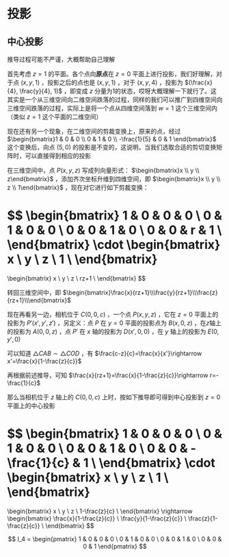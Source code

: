 # 投影

## 中心投影

推导过程可能不严谨，大概帮助自己理解

首先考虑 $z=1$ 的平面。各个点向**原点**在 $z=0$ 平面上进行投影，我们好理解，对于点 $(x, y, 1)$ ，投影之后的点也是 $(x, y, 1)$ ，对于 $(x, y, 4)$ ，投影为 $(\frac{x}{4}, \frac{y}{4}, 1)$ ，即变成 $z$ 分量为1的状态，哎呀大概理解一下就行了。这其实是一个从三维空间向二维空间跌落的过程，同样的我们可以推广到四维空间向三维空间跌落的过程，实际上是将一个点从四维空间落到 $w=1$ 这个三维空间内（类似 $z=1$ 这个平面的二维空间）

现在还有另一个现象，在二维空间的剪裁变换上，原来的点，经过 $\begin{bmatrix}1 & 0 & 0 \\ 0 & 1 & 0 \\ -\frac{1}{5} & 0 & 1 \end{bmatrix}$ 这个变换后，向点 $(5, 0)$ 的投影是不变的，这说明，当我们选取合适的剪切变换矩阵时，可以直接得到相应的投影

在三维空间中，点 $P(x, y, z)$ 写成列向量形式： $\begin{bmatrix}x \\ y \\ z\end{bmatrix}$ ，添加齐次坐标升维到四维空间，即 $\begin{bmatrix}x \\ y \\ z \\ 1\end{bmatrix}$ ，现在对它进行如下剪裁变换：

$$
\begin{bmatrix}
1 & 0 & 0 & 0 \\
0 & 1 & 0 & 0 \\
0 & 0 & 1 & 0 \\
0 & 0 & r & 1 \\
\end{bmatrix}
\cdot
\begin{bmatrix}
x \\
y \\
z \\
1 \\
\end{bmatrix}
=
\begin{bmatrix}
x \\
y \\
z \\
rz+1 \\
\end{bmatrix}
$$

转回三维空间中，即 $\begin{bmatrix}\frac{x}{rz+1}\\\frac{y}{rz+1}\\\frac{z}{rz+1}\\\end{bmatrix}$

现在再看另一边，相机位于 $C(0,0,c)$ ，一个点 $P(x,y,z)$ ，它在 $z=0$ 平面上的投影为 $P'(x',y',z')$ ，另定义：点 $P$ 在 $y=0$ 平面的投影点为 $B(x,0,z)$ ，在$z$轴上的投影为 $A(0,0,z)$ ，点 $P'$ 在 $x$ 轴的投影为 $D(x',0,0)$ ，在 $y$ 轴上的投影为 $E(0,y',0)$

可以知道 $\triangle CAB\sim\triangle COD$ ，有 $\frac{c-z}{c}=\frac{x}{x'}\rightarrow x'=\frac{x}{1-\frac{z}{c}}$

再根据前述推导，可知 $\frac{x}{rz+1}=\frac{x}{1-\frac{z}{c}}\rightarrow r=-\frac{1}{c}$

那么当相机位于 $z$ 轴上的 $C(0,0,c)$ 上时，按如下推导即可得到中心投影到 $z=0$ 平面上的中心投影

$$
\begin{bmatrix}
1 & 0 & 0 & 0 \\
0 & 1 & 0 & 0 \\
0 & 0 & 1 & 0 \\
0 & 0 & -\frac{1}{c} & 1 \\
\end{bmatrix}
\cdot
\begin{bmatrix}
x \\
y \\
z \\
1 \\
\end{bmatrix}
=
\begin{bmatrix}
x \\
y \\
z \\
1-\frac{z}{c} \\
\end{bmatrix}
\rightarrow
\begin{bmatrix}
\frac{x}{1-\frac{z}{c}} \\
\frac{y}{1-\frac{z}{c}} \\
\frac{z}{1-\frac{z}{c}} \\
\end{bmatrix}
$$

$$
I_4 = \begin{pmatrix}
1 & 0 & 0 & 0 \
0 & 1 & 0 & 0 \
0 & 0 & 1 & 0 \
0 & 0 & 0 & 1
\end{pmatrix}
$$
